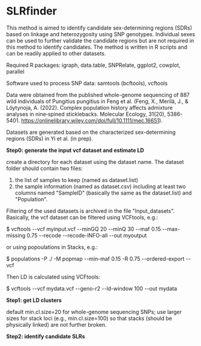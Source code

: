 # SLRfinder

This method is aimed to identify candidate sex-determining regions (SDRs) based on linkage and heterozygosity using SNP genotypes. Individual sexes can be used to further validate the candidate regions but are not required in this method to identify candidates. The method is written in R scripts and can be readily applied to other datasets.  

Required R packages: igraph, data.table, SNPRelate, ggplot2, cowplot, parallel

Software used to process SNP data: samtools (bcftools), vcftools

Data were obtained from the published whole-genome sequencing of 887 wild individuals of Pungitius pungitius in Feng et al. (Feng, X., Merilä, J., & Löytynoja, A. (2022). Complex population history affects admixture analyses in nine‐spined sticklebacks. Molecular Ecology, 31(20), 5386-5401. https://onlinelibrary.wiley.com/doi/full/10.1111/mec.16651). 

Datasets are generated based on the characterized sex-determining regions (SDRs) in Yi et al. (in prep). 

**Step0: generate the input vcf dataset and estimate LD**

create a directory for each dataset using the dataset name. The dataset folder should contain two files: 
1. the list of samples to keep (named as dataset.list)
2. the sample information (named as dataset.csv) including at least two columns named "SampleID" (basically the same as the dataset.list) and "Population".

Filtering of the used datasets is archived in the file "Input_datasets". Basically, the vcf dataset can be filtered using VCFtools, e.g.:

$ vcftools --vcf myinput.vcf --minGQ 20 --minQ 30 --maf 0.15 --max-missing 0.75 --recode --recode-INFO-all --out myoutput


or using popoulations in Stacks, e.g.:

$ populations -P ./ -M popmap --min-maf 0.15 -R 0.75 --ordered-export --vcf


Then LD is calculated using VCFtools:

$ vcftools --vcf mydata.vcf --geno-r2 --ld-window 100 --out mydata


**Step1: get LD clusters**


default min.cl.size=20 for whole-genome sequencing SNPs; use larger sizes for stack loci (e.g., min.cl.size=100) so that stacks (should be physically linked) are not further broken.

**Step2: identify candidate SLRs**






